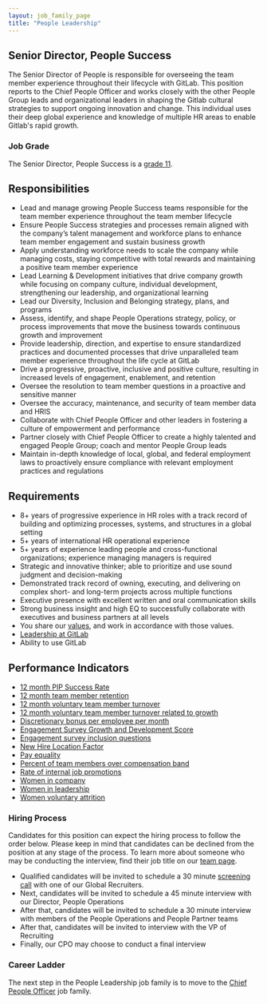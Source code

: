 ```yaml
---
layout: job_family_page
title: "People Leadership"
---
```


## Senior Director, People Success

The Senior Director of People is responsible for overseeing the team member experience throughout their lifecycle with GitLab. This position reports to the Chief People Officer and works closely with the other People Group leads and organizational leaders in shaping the Gitlab cultural strategies to support ongoing innovation and change. This individual uses their deep global experience and knowledge of multiple HR areas to enable Gitlab's rapid growth.

### Job Grade

The Senior Director, People Success is a [grade 11](https://about.gitlab.com/handbook/total-rewards/compensation/compensation-calculator/#gitlab-job-grades).

## Responsibilities

- Lead and manage growing People Success teams responsible for the team member experience throughout the team member lifecycle
- Ensure People Success strategies and processes remain aligned with the company’s talent management and workforce plans to enhance team member engagement and sustain business growth
- Apply understanding workforce needs to scale the company while managing costs, staying competitive with total rewards and maintaining a positive team member experience
- Lead Learning & Development initiatives that drive company growth while focusing on company culture, individual development, strengthening our leadership, and organizational learning
- Lead our Diversity, Inclusion and Belonging strategy, plans, and programs
- Assess, identify, and shape People Operations strategy, policy, or process improvements that move the business towards continuous growth and improvement
- Provide leadership, direction, and expertise to ensure standardized practices and documented processes that drive unparalleled team member experience throughout the life cycle at GitLab
- Drive a progressive, proactive, inclusive and positive culture, resulting in  increased levels of engagement, enablement, and retention
- Oversee the resolution to team member questions in a proactive and sensitive manner
- Oversee the accuracy, maintenance, and security of team member data and HRIS
- Collaborate with Chief People Officer and other leaders in fostering a culture of empowerment and performance
- Partner closely with Chief People Officer to create a highly talented and engaged People Group; coach and mentor People Group leads
- Maintain in-depth knowledge of local, global, and federal employment laws to proactively ensure compliance with relevant employment practices and regulations

## Requirements

- 8+ years of progressive experience in HR roles with a track record of building and optimizing processes, systems, and structures in a global setting
- 5+ years of international HR operational experience
- 5+ years of experience leading people and cross-functional organizations; experience managing managers is required
- Strategic and innovative thinker; able to prioritize and use sound judgment and decision-making
- Demonstrated track record of owning, executing, and delivering on complex short- and long-term projects across multiple functions
- Executive presence with excellent written and oral communication skills
- Strong business insight and high EQ to successfully collaborate with executives and business partners at all levels
- You share our [values](https://about.gitlab.com/handbook/values/), and work in accordance with those values.
- [Leadership at GitLab](https://about.gitlab.com/company/team/structure/#director-group)
- Ability to use GitLab

## Performance Indicators

- [12 month PIP Success Rate](https://about.gitlab.com/handbook/people-group/people-group-metrics/#regrettable-attrition)
- [12 month team member retention](https://about.gitlab.com/handbook/people-group/people-group-metrics/#team-member-retention)
- [12 month voluntary team member turnover](https://about.gitlab.com/handbook/people-group/people-group-metrics/#team-member-turnover)
- [12 month voluntary team member turnover related to growth](https://about.gitlab.com/handbook/people-group/learning-and-development/#12-month-voluntary-team-member-turnover-related-to-growth--x)
- [Discretionary bonus per employee per month](https://about.gitlab.com/handbook/incentives/#discretionary-bonuses-per-employee)
- [Engagement Survey Growth and Development Score](https://about.gitlab.com/handbook/people-group/learning-and-development/#engagement-survey-growth-and-development-score--x)
- [Engagement survey inclusion questions](https://about.gitlab.com/company/culture/inclusion/#performance-indicators)
- [New Hire Location Factor](/#new-hire-location-factor)
- [Pay equality](https://about.gitlab.com/company/culture/inclusion/#performance-indicators)
- [Percent of team members over compensation band](https://about.gitlab.com/handbook/people-group/people-group-metrics/#percent-over-compensation-band)
- [Rate of internal job promotions](https://about.gitlab.com/handbook/people-group/learning-and-development/#rate-of-internal-job-promotions--x)
- [Women in company](https://about.gitlab.com/company/culture/inclusion/#performance-indicators)
- [Women in leadership](https://about.gitlab.com/company/culture/inclusion/#performance-indicators)
- [Women voluntary attrition](https://about.gitlab.com/company/culture/inclusion/#performance-indicators)

### Hiring Process

Candidates for this position can expect the hiring process to follow the order below. Please keep in mind that candidates can be declined from the position at any stage of the process. To learn more about someone who may be conducting the interview, find their job title on our [team page](https://about.gitlab.com/company/team/).
- Qualified candidates will be invited to schedule a 30 minute [screening call](https://about.gitlab.com/handbook/hiring/interviewing/#screening-call) with one of our Global Recruiters.
- Next, candidates will be invited to schedule a 45 minute interview with our Director, People Operations
- After that, candidates will be invited to schedule a 30 minute interview with members of the People Operations and People Partner teams
- After that, candidates will be invited to interview with the VP of Recruiting
- Finally, our CPO may choose to conduct a final interview

### Career Ladder

The next step in the People Leadership job family is to move to the [Chief People Officer](/job-families/people-group/chief-people-officer/) job family.
